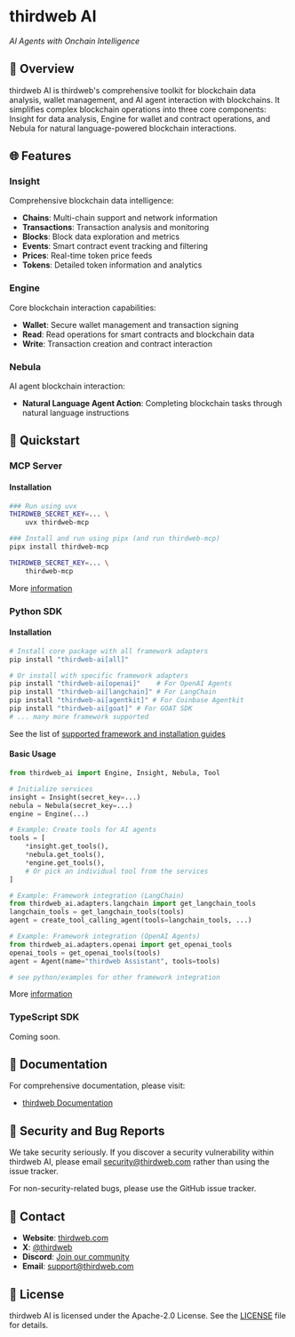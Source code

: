 # thirdweb AI

_AI Agents with Onchain Intelligence_

## 📖 Overview

thirdweb AI is thirdweb's comprehensive toolkit for blockchain data analysis, wallet management, and AI agent interaction with blockchains. It simplifies complex blockchain operations into three core components: Insight for data analysis, Engine for wallet and contract operations, and Nebula for natural language-powered blockchain interactions.

## 🌐 Features

### Insight
Comprehensive blockchain data intelligence:
- **Chains**: Multi-chain support and network information
- **Transactions**: Transaction analysis and monitoring
- **Blocks**: Block data exploration and metrics
- **Events**: Smart contract event tracking and filtering
- **Prices**: Real-time token price feeds
- **Tokens**: Detailed token information and analytics

### Engine
Core blockchain interaction capabilities:
- **Wallet**: Secure wallet management and transaction signing
- **Read**: Read operations for smart contracts and blockchain data
- **Write**: Transaction creation and contract interaction

### Nebula
AI agent blockchain interaction:
- **Natural Language Agent Action**: Completing blockchain tasks through natural language instructions

## 🚀 Quickstart

### MCP Server

#### Installation

```bash
### Run using uvx
THIRDWEB_SECRET_KEY=... \
    uvx thirdweb-mcp

### Install and run using pipx (and run thirdweb-mcp)
pipx install thirdweb-mcp

THIRDWEB_SECRET_KEY=... \
    thirdweb-mcp
```

More [information](python/thirdweb-mcp)

### Python SDK

#### Installation

```bash
# Install core package with all framework adapters
pip install "thirdweb-ai[all]"

# Or install with specific framework adapters
pip install "thirdweb-ai[openai]"    # For OpenAI Agents
pip install "thirdweb-ai[langchain]" # For LangChain
pip install "thirdweb-ai[agentkit]" # For Coinbase Agentkit
pip install "thirdweb-ai[goat]" # For GOAT SDK
# ... many more framework supported
```

See the list of [supported framework and installation guides](python/thirdweb-ai#install-with-framework-specific-adapters)

#### Basic Usage

```python
from thirdweb_ai import Engine, Insight, Nebula, Tool

# Initialize services
insight = Insight(secret_key=...)
nebula = Nebula(secret_key=...)
engine = Engine(...)

# Example: Create tools for AI agents
tools = [
    *insight.get_tools(),
    *nebula.get_tools(),
    *engine.get_tools(),
    # Or pick an individual tool from the services
]

# Example: Framework integration (LangChain)
from thirdweb_ai.adapters.langchain import get_langchain_tools
langchain_tools = get_langchain_tools(tools)
agent = create_tool_calling_agent(tools=langchain_tools, ...)

# Example: Framework integration (OpenAI Agents)
from thirdweb_ai.adapters.openai import get_openai_tools
openai_tools = get_openai_tools(tools)
agent = Agent(name="thirdweb Assistant", tools=tools)

# see python/examples for other framework integration
```

More [information](python/thirdweb-ai)

### TypeScript SDK

Coming soon.

## 📜 Documentation

For comprehensive documentation, please visit:

- [thirdweb Documentation](https://portal.thirdweb.com/)

## 🚨 Security and Bug Reports

We take security seriously. If you discover a security vulnerability within thirdweb AI, please email security@thirdweb.com rather than using the issue tracker.

For non-security-related bugs, please use the GitHub issue tracker.

## 📧 Contact

- **Website**: [thirdweb.com](https://thirdweb.com)
- **X**: [@thirdweb](https://x.com/thirdweb)
- **Discord**: [Join our community](https://discord.gg/thirdweb)
- **Email**: support@thirdweb.com

## 📝 License

thirdweb AI is licensed under the Apache-2.0 License. See the [LICENSE](./LICENSE) file for details.